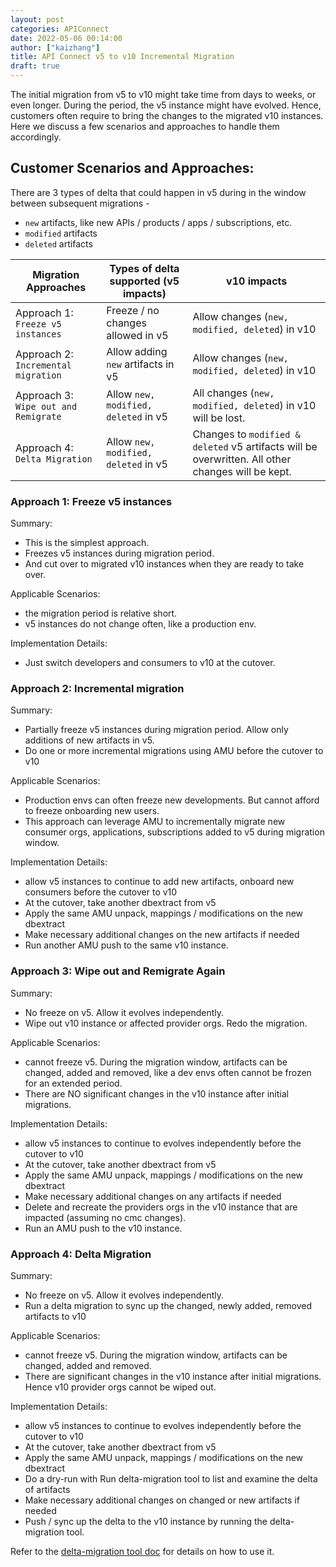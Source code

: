 ```yaml
---
layout: post
categories: APIConnect
date: 2022-05-06 00:14:00
author: ["kaizhang"]
title: API Connect v5 to v10 Incremental Migration
draft: true
---
```


The initial migration from v5 to v10 might take time from days to weeks, or even longer. During the period, the v5 instance might have evolved. Hence, customers often require to bring the changes to the migrated v10 instances. Here we discuss a few scenarios and approaches to handle them accordingly.
<!--more-->

## Customer Scenarios and Approaches:
There are 3 types of delta that could happen in v5 during in the window between subsequent migrations -
* `new` artifacts, like new APIs / products / apps / subscriptions, etc.
* `modified` artifacts
* `deleted` artifacts

| Migration Approaches | Types of delta supported (v5 impacts) | v10 impacts |
| ------ | ------ | ------ |
| Approach 1: `Freeze v5 instances`| Freeze / no changes allowed in v5 | Allow changes (`new, modified, deleted`) in v10 |
| Approach 2: `Incremental migration`| Allow adding `new` artifacts in v5 | Allow changes (`new, modified, deleted`) in v10 |
| Approach 3: `Wipe out and Remigrate`| Allow `new, modified, deleted` in v5 | All changes (`new, modified, deleted`) in v10 will be lost. |
| Approach 4: `Delta Migration`| Allow `new, modified, deleted` in v5 | Changes to `modified & deleted` v5 artifacts will be overwritten. All other changes will be kept. |

### Approach 1: Freeze v5 instances

Summary:

- This is the simplest approach.
- Freezes v5 instances during migration period.
- And cut over to migrated v10 instances when they are ready to take over.

Applicable Scenarios:

- the migration period is relative short.
- v5 instances do not change often, like a production env.

Implementation Details:

- Just switch developers and consumers to v10 at the cutover.

### Approach 2: Incremental migration

Summary:

- Partially freeze v5 instances during migration period. Allow only additions of new artifacts in v5.
- Do one or more incremental migrations using AMU before the cutover to v10

Applicable Scenarios:

- Production envs can often freeze new developments. But cannot afford to freeze onboarding new users.
- This approach can leverage AMU to incrementally migrate new consumer orgs, applications, subscriptions added to v5 during migration window.

Implementation Details:

- allow v5 instances to continue to add new artifacts, onboard new consumers before the cutover to v10
- At the cutover, take another dbextract from v5
- Apply the same AMU unpack, mappings / modifications on the new dbextract
- Make necessary additional changes on the new artifacts if needed
- Run another AMU push to the same v10 instance.

### Approach 3: Wipe out and Remigrate Again

Summary:

- No freeze on v5. Allow it evolves independently.
- Wipe out v10 instance or affected provider orgs. Redo the migration.

Applicable Scenarios:

- cannot freeze v5. During the migration window, artifacts can be changed, added and removed, like a dev envs often cannot be frozen for an extended period.
- There are NO significant changes in the v10 instance after initial migrations.

Implementation Details:

- allow v5 instances to continue to evolves independently before the cutover to v10
- At the cutover, take another dbextract from v5
- Apply the same AMU unpack, mappings / modifications on the new dbextract
- Make necessary additional changes on any artifacts if needed
- Delete and recreate the providers orgs in the v10 instance that are impacted (assuming no cmc changes).
- Run an AMU push to the v10 instance.


### Approach 4: Delta Migration

Summary:

- No freeze on v5. Allow it evolves independently.
- Run a delta migration to sync up the changed, newly added, removed artifacts to v10

Applicable Scenarios:

- cannot freeze v5. During the migration window, artifacts can be changed, added and removed.
- There are significant changes in the v10 instance after initial migrations. Hence v10 provider orgs cannot be wiped out.

Implementation Details:

- allow v5 instances to continue to evolves independently before the cutover to v10
- At the cutover, take another dbextract from v5
- Apply the same AMU unpack, mappings / modifications on the new dbextract
- Do a dry-run with Run delta-migration tool to list and examine the delta of artifacts
- Make necessary additional changes on changed or new artifacts if needed
- Push / sync up the delta to the v10 instance by running the delta-migration tool.

Refer to the [delta-migration tool doc](README.md) for details on how to use it.
